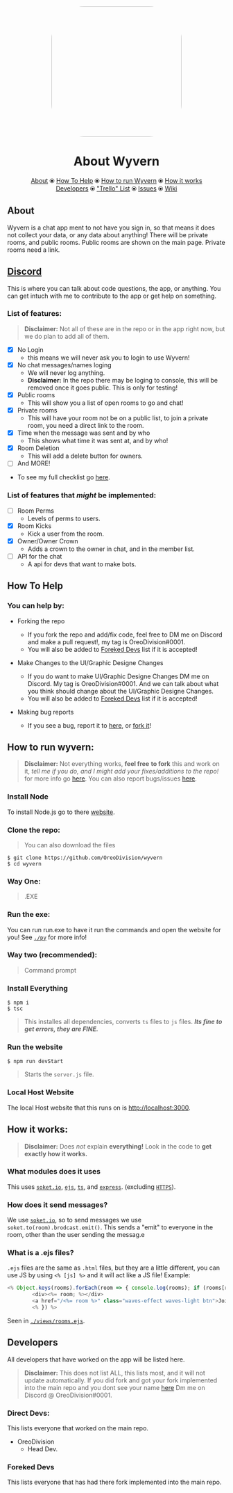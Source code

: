 <div align="center">
	<img align="center" src="https://github.com/OreoDivision/wyvern/blob/main/assets/icons/logo/icon.png" width="300" height="300" style="border-radius: 25%;">
</div>

<h1 align="center">About Wyvern</h1>
<p align="center"><a href="https://github.com/OreoDivision/wyvern#about">About</a> ⦿ <a href="https://github.com/OreoDivision/wyvern#how-to-help">How To Help</a> ⦿ <a href="https://github.com/OreoDivision/wyvern#how-to-run-wyvern">How to run Wyvern</a> ⦿ <a href="https://github.com/OreoDivision/wyvern#how-it-works">How it works</a> <br> <a href="https://github.com/OreoDivision/wyvern#developers">Developers</a> ⦿ <a href="https://www.taskade.com/d/AjDQGcMqEVdw6EgX?share=view&view=dtP5qeBzR9kZ46ea">"Trello" List</a> ⦿ <a href="https://github.com/OreoDivision/wyvern/issues">Issues</a> ⦿ <a href="https://github.com/OreoDivision/wyvern/wiki">Wiki</a></p>

## About

Wyvern is a chat app ment to not have you sign in, so that means it does not collect your data, or any data about anything! There will be private rooms, and public rooms. Public rooms are shown on the main page. Private rooms need a link.

## [Discord](https://discord.com/invite/9kvTg7Pk5W)  
This is where you can talk about code questions, the app, or anything. You can get intuch with me to contribute to the app or get help on something.

### List of features:
> **Disclaimer:** Not all of these are in the repo or in the app right now, but we do plan to add all of them.

- [x] No Login
	* this means we will never ask you to login to use Wyvern!
- [x] No chat messages/names loging
	* We will never log anything.
	* **Disclaimer:** In the repo there may be loging to console, this will be removed once it goes public. This is only for testing!
- [x] Public rooms
	* This will show you a list of open rooms to go and chat!
- [x] Private rooms
	* This will have your room not be on a public list, to join a private room, you need a direct link to the room.
- [x] Time when the message was sent and by who
	* This shows what time it was sent at, and by who!
- [x] Room Deletion
	* This will add a delete button for owners.
- [ ] And MORE!

* To see my full checklist go [here](https://www.taskade.com/d/AjDQGcMqEVdw6EgX?share=view&view=dtP5qeBzR9kZ46ea).

### List of features that ***might*** be implemented:
- [ ] Room Perms
	* Levels of perms to users.
- [x] Room Kicks
	* Kick a user from the room.
- [x] Owner/Owner Crown
	* Adds a crown to the owner in chat, and in the member list.
- [ ] API for the chat
	* A api for devs that want to make bots.

## How To Help
### You can help by:
* Forking the repo
	* If you fork the repo and add/fix code, feel free to DM me on Discord and make a pull request!, my tag is OreoDivision#0001.
	* You will also be added to [Foreked Devs](https://github.com/OreoDivision/wyvern#foreked-devs) list if it is accepted! 

* Make Changes to the UI/Graphic Designe Changes
	* If you do want to make UI/Graphic Designe Changes DM me on Discord. My tag is OreoDivision#0001. And we can talk about what you think should change about the UI/Graphic Designe Changes.
	* You will also be added to [Foreked Devs](https://github.com/OreoDivision/wyvern#foreked-devs) list if it is accepted! 
* Making bug reports
	* If you see a bug, report it to [here](https://github.com/OreoDivision/wyvern/issues), or [fork it](https://github.com/OreoDivision/wyvern#how-to-help)!

## How to run wyvern:
> **Disclaimer:** Not everything works, __feel free__ **to fork** this and work on it, *tell me if you do, and I might add your fixes/additions to the repo!* for more info go [here](https://github.com/OreoDivision/wyvern#how-to-help). You can also report bugs/issues [here](https://github.com/OreoDivision/wyvern/issues).

### Install Node
To install Node.js go to there [website](https://nodejs.org/en/).

### Clone the repo:
> You can also download the files
```console
$ git clone https://github.com/OreoDivision/wyvern
$ cd wyvern
```

### Way One:
> .EXE

### Run the exe:
You can run run.exe to have it run the commands and open the website for you! See [`./py`](https://github.com/OreoDivision/wyvern/tree/main/py) for more info!

### Way two (recommended):
> Command prompt

### Install Everything
```console
$ npm i
$ tsc
```
> This installes all dependencies, converts `ts` files to `js` files. ***Its fine to get errors, they are FINE.***

### Run the website
```console
$ npm run devStart
```
> Starts the `server.js` file.

### Local Host Website
The local Host website that this runs on is [http://localhost:3000](http://localhost:3000).

## How it works:
> **Disclaimer:** Does *not* explain __everything!__ Look in the code to **get exactly how it works.**
### What modules does it uses
This uses [`soket.io`](https://socket.io/), [`ejs`](https://ejs.co/), [`ts`](https://www.typescriptlang.org/), and [`express`](https://expressjs.com/). (excluding [`HTTPS`](https://nodejs.org/api/https.html)).
### How does it send messages?
We use [`soket.io`](https://socket.io/), so to send messages we use `soket.to(room).brodcast.emit()`. This sends a "emit" to everyone in the room, other than the user sending the messag.e 
### What is a .ejs files?
`.ejs` files are the same as `.html` files, but they are a little different, you can use JS by using `<% [js] %>` and it will act like a JS file! Example: 
```js
<% Object.keys(rooms).forEach(room => { console.log(rooms); if (rooms[room].public == 'on') {return;}%>
		<div><%= room; %></div>
		<a href="/<%= room %>" class="waves-effect waves-light btn">Join</a>
		<% }) %>
```
Seen in [`./views/rooms.ejs`](https://github.com/OreoDivision/wyvern/blob/main/views/rooms.ejs).

## Developers
All developers that have worked on the app will be listed here.

> **Disclaimer:** This does not list ALL, this lists most, and it will not update automatically. If you did fork and got your fork implemented into the main repo and you dont see your name [here](https://github.com/OreoDivision/wyvern#foreked-devs) Dm me on Discord @ OreoDivision#0001.

### Direct Devs:
This lists everyone that worked on the main repo.
* OreoDivision
	* Head Dev.

### Foreked Devs
This lists everyone that has had there fork implemented into the main repo.
